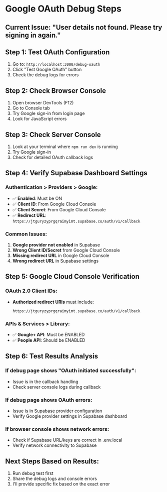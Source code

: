 # Google OAuth Debug Steps

## Current Issue: "User details not found. Please try signing in again."

## Step 1: Test OAuth Configuration
1. Go to: `http://localhost:3000/debug-oauth`
2. Click "Test Google OAuth" button
3. Check the debug logs for errors

## Step 2: Check Browser Console
1. Open browser DevTools (F12)
2. Go to Console tab
3. Try Google sign-in from login page
4. Look for JavaScript errors

## Step 3: Check Server Console
1. Look at your terminal where `npm run dev` is running
2. Try Google sign-in
3. Check for detailed OAuth callback logs

## Step 4: Verify Supabase Dashboard Settings

### Authentication > Providers > Google:
- ✅ **Enabled**: Must be ON
- ✅ **Client ID**: From Google Cloud Console
- ✅ **Client Secret**: From Google Cloud Console
- ✅ **Redirect URL**: `https://jtguryzyprgqraimyimt.supabase.co/auth/v1/callback`

### Common Issues:
1. **Google provider not enabled** in Supabase
2. **Wrong Client ID/Secret** from Google Cloud Console
3. **Missing redirect URL** in Google Cloud Console
4. **Wrong redirect URL** in Supabase settings

## Step 5: Google Cloud Console Verification

### OAuth 2.0 Client IDs:
- **Authorized redirect URIs** must include:
  ```
  https://jtguryzyprgqraimyimt.supabase.co/auth/v1/callback
  ```

### APIs & Services > Library:
- ✅ **Google+ API**: Must be ENABLED
- ✅ **People API**: Should be ENABLED

## Step 6: Test Results Analysis

### If debug page shows "OAuth initiated successfully":
- Issue is in the callback handling
- Check server console logs during callback

### If debug page shows OAuth errors:
- Issue is in Supabase provider configuration
- Verify Google provider settings in Supabase dashboard

### If browser console shows network errors:
- Check if Supabase URL/keys are correct in .env.local
- Verify network connectivity to Supabase

## Next Steps Based on Results:
1. Run debug test first
2. Share the debug logs and console errors
3. I'll provide specific fix based on the exact error
